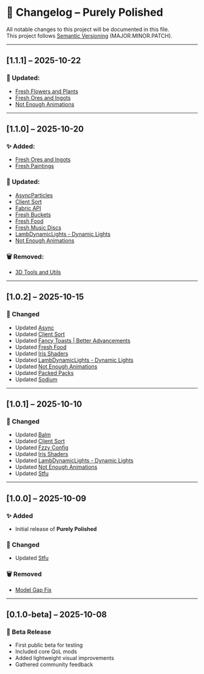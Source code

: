 # 📜 Changelog – Purely Polished

All notable changes to this project will be documented in this file.  
This project follows [Semantic Versioning](https://semver.org/) (MAJOR.MINOR.PATCH).

---

## [1.1.1] – 2025-10-22

### 🔧 Updated:
- [Fresh Flowers and Plants](https://modrinth.com/resourcepack/fresh-flowers-and-plants)
- [Fresh Ores and Ingots](https://modrinth.com/resourcepack/fresh-ores-and-ingots)
- [Not Enough Animations](https://modrinth.com/mod/not-enough-animations)

---

## [1.1.0] – 2025-10-20

### ✨ Added:
- [Fresh Ores and Ingots](https://modrinth.com/resourcepack/fresh-ores-and-ingots)
- [Fresh Paintings](https://modrinth.com/resourcepack/fresh-paintings)

### 🔧 Updated:
- [AsyncParticles](https://modrinth.com/mod/asyncparticles)
- [Client Sort](https://modrinth.com/mod/clientsort)
- [Fabric API](https://modrinth.com/mod/fabric-api)
- [Fresh Buckets](https://modrinth.com/resourcepack/fresh-buckets)
- [Fresh Food](https://modrinth.com/resourcepack/fresh-food)
- [Fresh Music Discs](https://modrinth.com/resourcepack/fresh-music-discs)
- [LambDynamicLights - Dynamic Lights](https://modrinth.com/mod/lambdynamiclights)
- [Not Enough Animations](https://modrinth.com/mod/not-enough-animations)

### 🗑️ Removed:
- [3D Tools and Utils](https://modrinth.com/resourcepack/tools-and-utils)

---

## [1.0.2] – 2025-10-15

### 🔧 Changed
- Updated [Async](https://modrinth.com/mod/async)
- Updated [Client Sort](https://modrinth.com/mod/clientsort)
- Updated [Fancy Toasts | Better Advancements](https://modrinth.com/mod/fancy-toasts)
- Updated [Fresh Food](https://modrinth.com/resourcepack/fresh-food)
- Updated [Iris Shaders](https://modrinth.com/mod/iris)
- Updated [LambDynamicLights - Dynamic Lights](https://modrinth.com/mod/lambdynamiclights)
- Updated [Not Enough Animations](https://modrinth.com/mod/not-enough-animations)
- Updated [Packed Packs](https://modrinth.com/mod/packed-packs)
- Updated [Sodium](https://modrinth.com/mod/sodium)

---

## [1.0.1] – 2025-10-10

### 🔧 Changed
- Updated [Balm](https://modrinth.com/mod/balm)
- Updated [Client Sort](https://modrinth.com/mod/clientsort)
- Updated [Fzzy Config](https://modrinth.com/mod/fzzy-config)
- Updated [Iris Shaders](https://modrinth.com/mod/iris)
- Updated [LambDynamicLights - Dynamic Lights](https://modrinth.com/mod/lambdynamiclights)
- Updated [Not Enough Animations](https://modrinth.com/mod/not-enough-animations)
- Updated [Stfu](https://modrinth.com/mod/shuttfup)

---

## [1.0.0] – 2025-10-09

### ✨ Added
- Initial release of **Purely Polished**

### 🔧 Changed
- Updated [Stfu](https://modrinth.com/mod/shuttfup)

### 🗑️ Removed
- [Model Gap Fix](https://modrinth.com/mod/modelfix)

---

## [0.1.0-beta] – 2025-10-08
### 🚀 Beta Release
- First public beta for testing
- Included core QoL mods
- Added lightweight visual improvements
- Gathered community feedback

